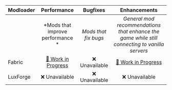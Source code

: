 | Modloader | Performance | Bugfixes | Enhancements |
| --- | :---: | :---: | :---: |
| | *Mods that improve performance * | *Mods that fix bugs* | *General mod recommendations that enhance the game while still connecting to vanilla servers* |
| Fabric | [🚧 Work in Progress](fabric/optimizations.md) | ❌ Unavailable  | [🚧 Work in Progress](fabric/enhancements.md)  |
| LuxForge | ❌ Unavailable | ❌ Unavailable | ❌ Unavailable |
